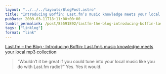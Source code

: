 ```yaml
---
layout: "../../../layouts/BlogPost.astro"
title: "Introducing Boffin: Last.fm’s music knowledge meets your local mp3 collection"
pubDate: 2009-03-11T18:11:00+00:00
tumblr_permalink: /post/85591892/lastfm-the-blog-introducing-boffin-lastfms
tags: ["linklog"]
format: "link"
---
```


[Last.fm – the Blog · Introducing Boffin: Last.fm&#8217;s music knowledge meets your local mp3 collection][1]

> &ldquo;Wouldn&rsquo;t it be great if you could tune into your local music like you do with Last.fm radio?&rdquo; Yes. Yes it would.

[1]: http://blog.last.fm/2009/03/11/introducing-boffin-lastfms-music-knowledge-meets-your-mp3-collection

